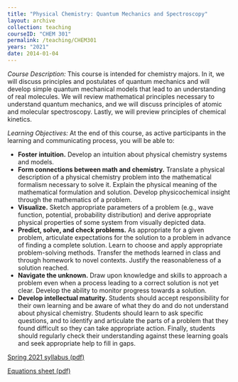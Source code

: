 ```yaml
---
title: "Physical Chemistry: Quantum Mechanics and Spectroscopy"
layout: archive
collection: teaching
courseID: "CHEM 301"
permalink: /teaching/CHEM301
years: "2021"
date: 2014-01-04
---
```


*Course Description:*
This course is intended for chemistry majors. In it, we will discuss principles and postulates of quantum mechanics and will develop simple quantum mechanical models that lead to an understanding of real molecules. We will review mathematical principles necessary to understand quantum mechanics, and we will discuss principles of atomic and molecular spectroscopy. Lastly, we will preview principles of chemical kinetics.

*Learning Objectives:*
At the end of this course, as active participants in the learning and communicating process, you will be able to:
 - **Foster intuition.** Develop an intuition about physical chemistry systems and models.
 - **Form connections between math and chemistry.** Translate a physical description of a physical chemistry problem into the mathematical formalism necessary to solve it. Explain the physical meaning of the mathematical formulation and solution. Develop physicochemical insight through the mathematics of a problem.
 - **Visualize.** Sketch appropriate parameters of a problem (e.g., wave function, potential, probability distribution) and derive appropriate physical properties of some system from visually depicted data.
 - **Predict, solve, and check problems.** As appropriate for a given problem, articulate expectations for the solution to a problem in advance of finding a complete solution. Learn to choose and apply appropriate problem-solving methods. Transfer the methods learned in class and through homework to novel contexts. Justify the reasonableness of a solution reached.
 - **Navigate the unknown.** Draw upon knowledge and skills to approach a problem even when a process leading to a correct solution is not yet clear. Develop the ability to monitor progress towards a solution.
 - **Develop intellectual maturity.** Students should accept responsibility for their own learning and be aware of what they do and do not understand about physical chemistry. Students should learn to ask specific questions, and to identify and articulate the parts of a problem that they found difficult so they can take appropriate action. Finally, students should regularly check their understanding against these learning goals and seek appropriate help to fill in gaps.


[Spring 2021 syllabus (pdf)](/files/CHEM301_F2021_Syllabus.pdf)

[Equations sheet (pdf)](/files/CHEM301eqsheet.pdf)
